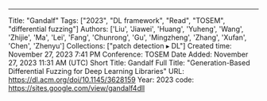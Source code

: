 ---
Title: "Gandalf"
Tags: ["2023", "DL framework", "Read", "TOSEM", "differential fuzzing"]
Authors: ['Liu', 'Jiawei', 'Huang', 'Yuheng', 'Wang', 'Zhijie', 'Ma', 'Lei', 'Fang', 'Chunrong', 'Gu', 'Mingzheng', 'Zhang', 'Xufan', 'Chen', 'Zhenyu']
Collections: ["patch detection ▸ DL"]
Created time: November 27, 2023 7:41 PM
Conference: TOSEM
Date Added: November 27, 2023 11:31 AM (UTC)
Short Title: Gandalf
Full Title: "Generation-Based Differential Fuzzing for Deep Learning Libraries"
URL: https://dl.acm.org/doi/10.1145/3628159
Year: 2023
code: https://sites.google.com/view/gandalf4dll

